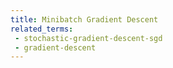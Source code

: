 ```yaml
---
title: Minibatch Gradient Descent
related_terms:
 - stochastic-gradient-descent-sgd
 - gradient-descent
---
```

